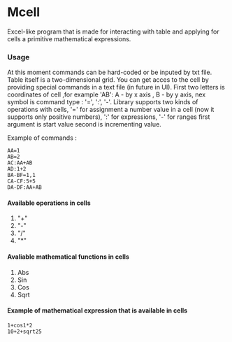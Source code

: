 # Mcell
Excel-like program that is made for interacting with table and applying for cells a primitive mathematical expressions.

### Usage
At this moment commands can be hard-coded or be inputed by txt file.
Table itself is a two-dimensional grid. You can get acces to the cell by providing special commands in a text file (in future in UI). First two letters is coordinates of cell ,for example 'AB': A - by x axis , B - by y axis, nex symbol is command type : '=', ':', '-'.
Library supports two kinds of operations with cells, '=' for assignment a number value in a cell (now it supports only positive numbers), ':' for expressions, '-' for ranges first argument is start value second is incrementing value.

Example of commands :
```console
AA=1
AB=2
AC:AA+AB
AD:1+2
BA-BF=1,1
CA-CF:5+5
DA-DF:AA+AB
```
#### Available operations in cells
1. "+"
2. "-"
3. "/"
4. "*"
#### Avaliable mathematical functions in cells
1. Abs
2. Sin
3. Cos
4. Sqrt
#### Example of mathematical expression that is available in cells
```console
1+cos1*2
10+2+sqrt25
```
